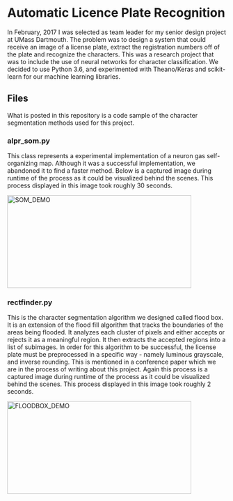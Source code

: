 # Automatic Licence Plate Recognition

In February, 2017 I was selected as team leader for my senior design project at UMass Dartmouth. The problem was to design a system that could receive an image of a license plate, extract the registration numbers off of the plate and recognize the characters. This was a research project that was to include the use of neural networks for character classification. We decided to use Python 3.6, and experimented with Theano/Keras and scikit-learn for our machine learning libraries.

## Files

What is posted in this repository is a code sample of the character segmentation methods used for this project.

### alpr_som.py

This class represents a experimental implementation of a neuron gas self-organizing map. Although it was a successful implementation, we abandoned it to find a faster method. Below is a captured image during runtime of the process as it could be visualized behind the scenes. This process displayed in this image took roughly 30 seconds.

<img src="https://github.com/JeffPack/ALPR/blob/master/output_Jp9eQH.gif?raw=true" alt="SOM_DEMO" width="423" height="213">

### rectfinder.py

This is the character segmentation algorithm we designed called flood box. It is an extension of the flood fill algorithm that tracks the boundaries of the areas being flooded. It analyzes each cluster of pixels and either accepts or rejects it as a meaningful region. It then extracts the accepted regions into a list of subimages. In order for this algorithm to be successful, the license plate must be preprocessed in a specific way - namely luminous grayscale, and inverse rounding. This is mentioned in a conference paper which we are in the process of writing about this project. Again this process is a captured image during runtime of the process as it could be visualized behind the scenes. This process displayed in this image took roughly 2 seconds.

<img src="https://github.com/JeffPack/ALPR/blob/master/output_TIK7sF.gif?raw=true" alt="FLOODBOX_DEMO" width="423" height="213">
